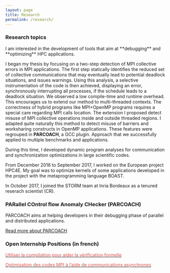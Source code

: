 ```yaml
---
layout: page
title: Research
permalink: /research/
---
```


<div class="panel panel-info" markdown="1">
  <div class="panel-heading">
    <h3 class="panel-title">Research topics</h3>
  </div>
  <div class="panel-body" markdown="1">
I am interested in the development of tools that aim at **debugging** and **optimizing** HPC applications.

I began my thesis by focusing on a two-step detection of MPI collective errors in MPI applications. The first step statically identifies the reduced set of collective communications that may eventually lead to potential deadlock situations,
 and issues warnings. Using this analysis, a selective instrumentation of the code is then achieved, displaying an error, synchronously
 interrupting all processes, if the schedule leads to a deadlock situation. We observed a low compile-time and runtime overhead. This encourages us to 
 extend our method to multi-threaded contexts. The correctness of hybrid programs like MPI+OpenMP
 programs requires a special care regarding
 MPI calls location. The extension I proposed detect misuse of MPI collective operations inside and outside threaded regions.
 I adapted quite naturally this method to detect misuse of barriers and worksharing constructs in OpenMP applications.
 These features were regrouped in **PARCOACH**, a GCC plugin. Approach that we successfully applied to multiple benchmarks and applications.

During this time, I developed dynamic program analyses for communication and synchronization optimizations in large scientific codes.

From December 2016 to September 2017, I worked on the European project HPC4E. My goal was to optimize kernels of some applications developed in the project with the metaprogramming language BOAST.

In October 2017, I joined the STORM team at Inria Bordeaux as a tenured reserach scientist (CR). 

  </div>
</div>


<div class="panel panel-info" markdown="1">
  <div class="panel-heading">
    <h3 class="panel-title">PARallel COntrol flow Anomaly CHecker (PARCOACH)</h3>
  </div>
  <div class="panel-body">

PARCOACH aims at helping developers in their debugging phase of parallel and distributed applications.

<a href="https://team.inria.fr/storm/software/parcoach/" target="_blank">Read more about PARCOACH</a>

  </div>
</div>

<div class="panel panel-danger" markdown="1">
  <div class="panel-heading">
    <h3 class="panel-title">Open Internship Positions (in french)</h3>
  </div>
  <div class="panel-body">
<p  markdown="1"><a href="https://team.inria.fr/storm/sujet-de-stage-2018-utiliser-la-compilation-pour-aider-la-verification-formelle/" target="_blank"><font color="#d9534f">Utiliser la compilation pour aider la vérification formelle </font></a></p>
<p  markdown="1"><a href="https://team.inria.fr/storm/sujet-de-stage-2018-optimisation-des-codes-mpi-a-laide-de-communications-asynchrones/" target="_blank"><font color="#d9534f">Optimisation des codes MPI à l’aide de communications asynchrones </font></a></p>
  </div>
</div>
